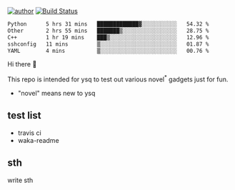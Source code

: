 [![author](https://img.shields.io/badge/author-ysq-green)](https://github.com/Yang-Shiqin)
[![Build Status](https://app.travis-ci.com/Yang-Shiqin/testall.svg?branch=main)](https://app.travis-ci.com/Yang-Shiqin/testall)

<!--START_SECTION:waka-->

```txt
Python      5 hrs 31 mins   █████████████▓░░░░░░░░░░░   54.32 %
Other       2 hrs 55 mins   ███████▒░░░░░░░░░░░░░░░░░   28.75 %
C++         1 hr 19 mins    ███▒░░░░░░░░░░░░░░░░░░░░░   12.96 %
sshconfig   11 mins         ▒░░░░░░░░░░░░░░░░░░░░░░░░   01.87 %
YAML        4 mins          ▒░░░░░░░░░░░░░░░░░░░░░░░░   00.76 %
```

<!--END_SECTION:waka-->

Hi there 👋

This repo is intended for ysq to test out various novel<sup>*</sup> gadgets just for fun.

- "novel" means new to ysq

## test list
- travis ci
- waka-readme


## sth
write sth


